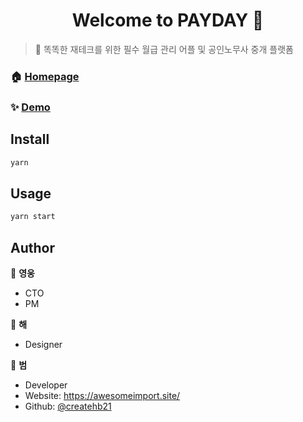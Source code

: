 <h1 align="center">Welcome to PAYDAY 👋</h1>

> 🥰 똑똑한 재테크를 위한 필수 월급 관리 어플 및 공인노무사 중개 플랫폼

### 🏠 [Homepage](http://www.everypd.com/)

### ✨ [Demo](https://paydayapp.netlify.app/)


## Install

```sh
yarn
```

## Usage

```sh
yarn start
```

## Author

👤 **영웅**

- CTO
- PM

👤 **해**

- Designer

👤 **범**

- Developer
- Website: https://awesomeimport.site/
- Github: [@createhb21](https://github.com/createhb21)
